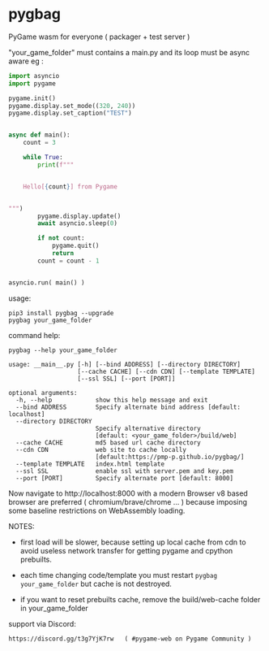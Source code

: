 # pygbag
PyGame wasm for everyone ( packager + test server )


"your_game_folder" must contains a main.py and its loop must be async aware eg :

```py
import asyncio
import pygame

pygame.init()
pygame.display.set_mode((320, 240))
pygame.display.set_caption("TEST")


async def main():
    count = 3

    while True:
        print(f"""


    Hello[{count}] from Pygame


""")
        pygame.display.update()
        await asyncio.sleep(0)

        if not count:
            pygame.quit()
            return
        count = count - 1


asyncio.run( main() )
```



usage:

    pip3 install pygbag --upgrade
    pygbag your_game_folder

command help:

    pygbag --help your_game_folder

```
usage: __main__.py [-h] [--bind ADDRESS] [--directory DIRECTORY]
                   [--cache CACHE] [--cdn CDN] [--template TEMPLATE]
                   [--ssl SSL] [--port [PORT]]

optional arguments:
  -h, --help            show this help message and exit
  --bind ADDRESS        Specify alternate bind address [default: localhost]
  --directory DIRECTORY
                        Specify alternative directory
                        [default: <your_game_folder>/build/web]
  --cache CACHE         md5 based url cache directory
  --cdn CDN             web site to cache locally
                        [default:https://pmp-p.github.io/pygbag/]
  --template TEMPLATE   index.html template
  --ssl SSL             enable ssl with server.pem and key.pem
  --port [PORT]         Specify alternate port [default: 8000]
```


Now navigate to http://localhost:8000 with a modern Browser
v8 based browser are preferred ( chromium/brave/chrome ... )
because imposing some baseline restrictions on WebAssembly loading.


NOTES:

 - first load will be slower, because setting up local cache from cdn to avoid
useless network transfer for getting pygame and cpython prebuilts.

 - each time changing code/template you must restart `pygbag your_game_folder`
   but cache is not destroyed.

 - if you want to reset prebuilts cache, remove the build/web-cache folder in
   your_game_folder




support via Discord:

    https://discord.gg/t3g7YjK7rw   ( #pygame-web on Pygame Community )


